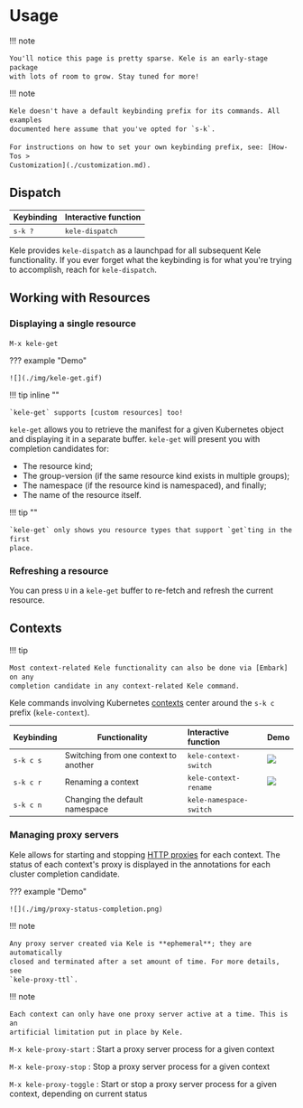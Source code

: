 # Usage

!!! note

    You'll notice this page is pretty sparse. Kele is an early-stage package
    with lots of room to grow. Stay tuned for more!

!!! note

    Kele doesn't have a default keybinding prefix for its commands. All examples
    documented here assume that you've opted for `s-k`.

    For instructions on how to set your own keybinding prefix, see: [How-Tos >
    Customization](./customization.md).

## Dispatch

| Keybinding | Interactive function |
|:-----------|:---------------------|
| `s-k ?`    | `kele-dispatch`      |

Kele provides `kele-dispatch` as a launchpad for all subsequent Kele
functionality. If you ever forget what the keybinding is for what you're trying
to accomplish, reach for `kele-dispatch`.

## Working with Resources

### Displaying a single resource

```
M-x kele-get
```

??? example "Demo"

    ![](./img/kele-get.gif)

!!! tip inline ""

    `kele-get` supports [custom resources] too!

`kele-get` allows you to retrieve the manifest for a given Kubernetes object and
displaying it in a separate buffer. `kele-get` will present you with completion
candidates for:

- The resource kind;
- The group-version (if the same resource kind exists in multiple groups);
- The namespace (if the resource kind is namespaced), and finally;
- The name of the resource itself.

!!! tip ""

    `kele-get` only shows you resource types that support `get`ting in the first
    place.

### Refreshing a resource

You can press `U` in a `kele-get` buffer to re-fetch and refresh the current resource.

## Contexts

!!! tip

    Most context-related Kele functionality can also be done via [Embark] on any
    completion candidate in any context-related Kele command.

Kele commands involving Kubernetes [contexts] center around the `s-k c` prefix (`kele-context`).

| Keybinding | Functionality                         | Interactive function    | Demo                          |
|:-----------|---------------------------------------|:------------------------|:------------------------------|
| `s-k c s`  | Switching from one context to another | `kele-context-switch`   | ![](./img/context-switch.gif) |
| `s-k c r`  | Renaming a context                    | `kele-context-rename`   | ![](./img/context-rename.gif) |
| `s-k c n`  | Changing the default namespace        | `kele-namespace-switch` |                               |

### Managing proxy servers

Kele allows for starting and stopping [HTTP
proxies](https://kubernetes.io/docs/tasks/extend-kubernetes/http-proxy-access-api/)
for each context. The status of each context's proxy is displayed in the
annotations for each cluster completion candidate.

??? example "Demo"

    ![](./img/proxy-status-completion.png)

!!! note

    Any proxy server created via Kele is **ephemeral**; they are automatically
    closed and terminated after a set amount of time. For more details, see
    `kele-proxy-ttl`.

!!! note

    Each context can only have one proxy server active at a time. This is an
    artificial limitation put in place by Kele.

`M-x kele-proxy-start`
: Start a proxy server process for a given context

`M-x kele-proxy-stop`
: Stop a proxy server process for a given context

`M-x kele-proxy-toggle`
: Start or stop a proxy server process for a given context, depending on current status

[Embark]: https://github.com/oantolin/embark
[custom resources]: https://kubernetes.io/docs/concepts/extend-kubernetes/api-extension/custom-resources/
[contexts]: https://kubernetes.io/docs/tasks/access-application-cluster/configure-access-multiple-clusters/

